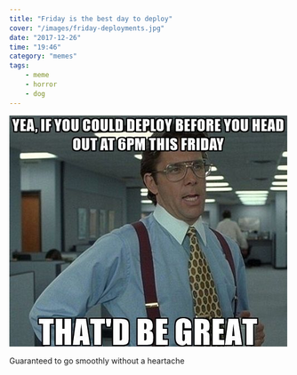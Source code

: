 ```yaml
---
title: "Friday is the best day to deploy"
cover: "/images/friday-deployments.jpg"
date: "2017-12-26"
time: "19:46"
category: "memes"
tags:
    - meme
    - horror
    - dog
---
```


![Friday is the best day to deploy](friday-deployments.jpg)

Guaranteed to go smoothly without a heartache
